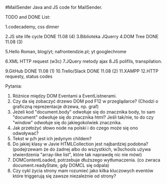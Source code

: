 #MailSender
Java and JS code for MailSender.

TODO and DONE List:

1.codecademy, css dinner

2.JS site life cycle	DONE 11.08 (4)
3.Biblioteka JQuerry
4.DOM Tree 	DONE 11.08 (3)

5.Hello Roman, blog/yt; nafrontendzie.pl; yt googlechrome

6.XML HTTP request (w3c)
7.JQuery metody ajax
8.JS polifils, transpilation.

9.GitHub	DONE 11.08 (1)
10.Trello/Slack	DONE 11.08 (2)
11.XAMPP
12.HTTP requesty, status codes

Pytania:
1. Różnice między DOM Eventami a EventListnerami.
2. Czy da się zobaczyć drzewo DOM pod F12 w przeglądarce? (Chodzi o graficzną reprezentacje drzewa, np. graf)
3. Jeżeli kod "document.body" odwołuje się do znacznika body, to sam "document" odwołuje się do znacznika html?
Jeśli tak/nie, to do czy "window" odwołuje się do jakiegokolwiek znacznika.
4. Jak przełożyć słowo node na polski i do czego może się ono odwoływać?
5. Tekst w p/h jest ich jedynym childem?
6. Do jakiej klasy w Javie HTMLCollection jest najbardziej podobna? (podejrzewam że do żadnej albo do wszystkich,
w3schools używa stwierdzenia "array-like list", które tak naprawdę nic nie mówi)
7. DOMContentLoaded, potrzebuje dłuższego wytłumaczenia. (co zwraca document.readyState, gdy DOMCL się odpala)
8. Czy cykl życia strony mam rozumieć jako kilka kluczowych eventów które triggerują się zawsze niezależnie od strony?
